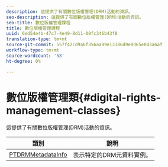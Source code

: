 ```yaml
---
description: 這提供了有關數位版權管理(DRM)活動的資訊。
seo-description: 這提供了有關數位版權管理(DRM)活動的資訊。
seo-title: 數位版權管理課程
title: 數位版權管理課程
uuid: 6ed54e4b-47c7-4e49-8d11-00fc346b43f8
translation-type: tm+mt
source-git-commit: 557f42cd9a6f356aa99e13386d9e8d65e043a6af
workflow-type: tm+mt
source-wordcount: '58'
ht-degree: 0%

---
```



# 數位版權管理類{#digital-rights-management-classes}

這提供了有關數位版權管理(DRM)活動的資訊。

| **類別** | **說明** |
|---|---|
| [PTDRMMetadataInfo](https://help.adobe.com/en_US/primetime/api/psdk/appledoc/Classes/PTDRMMetadataInfo.html) | 表示特定的DRM元資料實例。 |